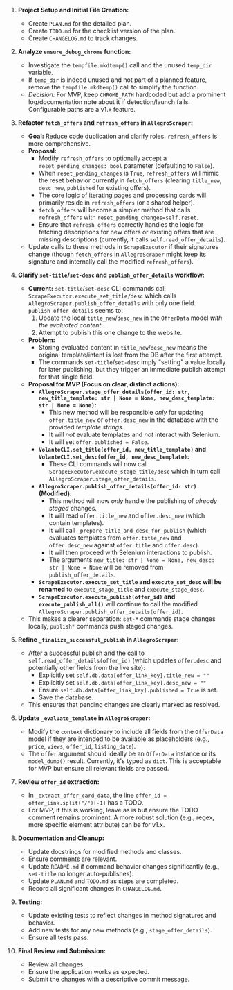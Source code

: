 1.  **Project Setup and Initial File Creation:**
    *   Create `PLAN.md` for the detailed plan.
    *   Create `TODO.md` for the checklist version of the plan.
    *   Create `CHANGELOG.md` to track changes.

2.  **Analyze `ensure_debug_chrome` function:**
    *   Investigate the `tempfile.mkdtemp()` call and the unused `temp_dir` variable.
    *   If `temp_dir` is indeed unused and not part of a planned feature, remove the `tempfile.mkdtemp()` call to simplify the function.
    *   *Decision:* For MVP, keep `CHROME_PATH` hardcoded but add a prominent log/documentation note about it if detection/launch fails. Configurable paths are a v1.x feature.

3.  **Refactor `fetch_offers` and `refresh_offers` in `AllegroScraper`:**
    *   **Goal:** Reduce code duplication and clarify roles. `refresh_offers` is more comprehensive.
    *   **Proposal:**
        *   Modify `refresh_offers` to optionally accept a `reset_pending_changes: bool` parameter (defaulting to `False`).
        *   When `reset_pending_changes` is `True`, `refresh_offers` will mimic the reset behavior currently in `fetch_offers` (clearing `title_new`, `desc_new`, `published` for existing offers).
        *   The core logic of iterating pages and processing cards will primarily reside in `refresh_offers` (or a shared helper).
        *   `fetch_offers` will become a simpler method that calls `refresh_offers` with `reset_pending_changes=self.reset`.
        *   Ensure that `refresh_offers` correctly handles the logic for fetching descriptions for new offers or existing offers that are missing descriptions (currently, it calls `self.read_offer_details`).
    *   Update calls to these methods in `ScrapeExecutor` if their signatures change (though `fetch_offers` in `AllegroScraper` might keep its signature and internally call the modified `refresh_offers`).

4.  **Clarify `set-title`/`set-desc` and `publish_offer_details` workflow:**
    *   **Current:** `set-title`/`set-desc` CLI commands call `ScrapeExecutor.execute_set_title/desc` which calls `AllegroScraper.publish_offer_details` with only one field. `publish_offer_details` seems to:
        1.  Update the local `title_new`/`desc_new` in the `OfferData` model *with the evaluated content*.
        2.  Attempt to publish this one change to the website.
    *   **Problem:**
        *   Storing evaluated content in `title_new`/`desc_new` means the original template/intent is lost from the DB after the first attempt.
        *   The commands `set-title`/`set-desc` imply "setting" a value locally for later publishing, but they trigger an immediate publish attempt for that single field.
    *   **Proposal for MVP (Focus on clear, distinct actions):**
        *   **`AllegroScraper.stage_offer_details(offer_id: str, new_title_template: str | None = None, new_desc_template: str | None = None)`:**
            *   This new method will be responsible *only* for updating `offer.title_new` or `offer.desc_new` in the database with the provided *template strings*.
            *   It will *not* evaluate templates and *not* interact with Selenium.
            *   It will set `offer.published = False`.
        *   **`VolanteCLI.set_title(offer_id, new_title_template)` and `VolanteCLI.set_desc(offer_id, new_desc_template)`:**
            *   These CLI commands will now call `ScrapeExecutor.execute_stage_title/desc` which in turn call `AllegroScraper.stage_offer_details`.
        *   **`AllegroScraper.publish_offer_details(offer_id: str)` (Modified):**
            *   This method will now *only* handle the publishing of *already staged* changes.
            *   It will read `offer.title_new` and `offer.desc_new` (which contain templates).
            *   It will call `_prepare_title_and_desc_for_publish` (which evaluates templates from `offer.title_new` and `offer.desc_new` against `offer.title` and `offer.desc`).
            *   It will then proceed with Selenium interactions to publish.
            *   The arguments `new_title: str | None = None, new_desc: str | None = None` will be removed from `publish_offer_details`.
        *   **`ScrapeExecutor.execute_set_title` and `execute_set_desc` will be renamed** to `execute_stage_title` and `execute_stage_desc`.
        *   **`ScrapeExecutor.execute_publish(offer_id)` and `execute_publish_all()`** will continue to call the modified `AllegroScraper.publish_offer_details(offer_id)`.
    *   This makes a clearer separation: `set-*` commands stage changes locally, `publish*` commands push staged changes.

5.  **Refine `_finalize_successful_publish` in `AllegroScraper`:**
    *   After a successful publish and the call to `self.read_offer_details(offer_id)` (which updates `offer.desc` and potentially other fields from the live site):
        *   Explicitly set `self.db.data[offer_link_key].title_new = ""`
        *   Explicitly set `self.db.data[offer_link_key].desc_new = ""`
        *   Ensure `self.db.data[offer_link_key].published = True` is set.
        *   Save the database.
    *   This ensures that pending changes are clearly marked as resolved.

6.  **Update `_evaluate_template` in `AllegroScraper`:**
    *   Modify the `context` dictionary to include all fields from the `OfferData` model if they are intended to be available as placeholders (e.g., `price`, `views`, `offer_id`, `listing_date`).
    *   The `offer` argument should ideally be an `OfferData` instance or its `model_dump()` result. Currently, it's typed as `dict`. This is acceptable for MVP but ensure all relevant fields are passed.

7.  **Review `offer_id` extraction:**
    *   In `_extract_offer_card_data`, the line `offer_id = offer_link.split("/")[-1]` has a TODO.
    *   For MVP, if this is working, leave as is but ensure the TODO comment remains prominent. A more robust solution (e.g., regex, more specific element attribute) can be for v1.x.

8.  **Documentation and Cleanup:**
    *   Update docstrings for modified methods and classes.
    *   Ensure comments are relevant.
    *   Update `README.md` if command behavior changes significantly (e.g., `set-title` no longer auto-publishes).
    *   Update `PLAN.md` and `TODO.md` as steps are completed.
    *   Record all significant changes in `CHANGELOG.md`.

9.  **Testing:**
    *   Update existing tests to reflect changes in method signatures and behavior.
    *   Add new tests for any new methods (e.g., `stage_offer_details`).
    *   Ensure all tests pass.

10. **Final Review and Submission:**
    *   Review all changes.
    *   Ensure the application works as expected.
    *   Submit the changes with a descriptive commit message.
